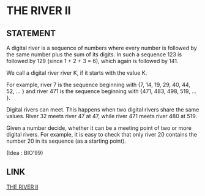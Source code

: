 # THE RIVER II

## STATEMENT

A digital river is a sequence of numbers where every number is followed by the
same number plus the sum of its digits. In such a sequence 123 is followed by
129 (since 1 + 2 + 3 = 6), which again is followed by 141.

We call a digital river river K, if it starts with the value K.

For example, river 7 is the sequence beginning with {7, 14, 19, 29, 40, 44, 52,
... } and river 471 is the sequence beginning with {471, 483, 498, 519, ... }.

Digital rivers can meet. This happens when two digital rivers share the same
values. River 32 meets river 47 at 47, while river 471 meets river 480 at 519.

Given a number decide, whether it can be a meeting point of two or more digital
rivers. For example, it is easy to check that only river 20 contains the number
20 in its sequence (as a starting point).

(Idea : BIO'99)

## LINK

[THE RIVER II](https://www.codingame.com/training/easy/the-river-ii-)

